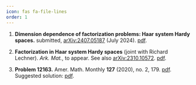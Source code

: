 ```yaml
---
icon: fas fa-file-lines
order: 1
---
```


1. **Dimension dependence of factorization problems: Haar system Hardy spaces.** submitted, [arXiv:2407.05187](https://arxiv.org/abs/2407.05187) (July 2024). [pdf](https://arxiv.org/pdf/2407.05187.pdf).

1. **Factorization in Haar system Hardy spaces** (joint with Richard Lechner). _Ark. Mat._, to appear. See also [arXiv:2310.10572](https://arxiv.org/abs/2310.10572). [pdf](https://arxiv.org/pdf/2310.10572.pdf).

1. **Problem 12163.** Amer. Math. Monthly **127** (2020), no. 2, 179. [pdf](/assets/pdf/problem-12163.pdf). Suggested solution: [pdf](/assets/pdf/solution-12163.pdf).
